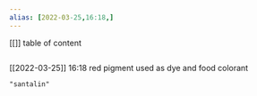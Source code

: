 ```yaml
---
alias: [2022-03-25,16:18,]
---
```

[[]]
table of content
```toc
```

[[2022-03-25]] 16:18
red pigment used as dye and food colorant
```query
"santalin"
```